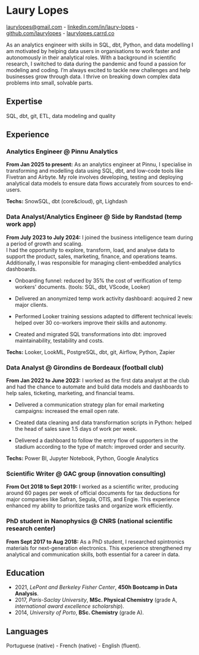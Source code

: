 # Laury Lopes
laurylopes@gmail.com - [linkedin.com/in/laury-lopes](https://www.linkedin.com/in/laury-lopes/) - [github.com/laurylopes](https://github.com/laurylopes) - [laurylopes.carrd.co](https://laurylopes.carrd.co)

As an analytics engineer with skills in SQL, dbt, Python, and data modelling I am motivated by helping data users in organisations to work faster and autonomously in their analytical roles. With a background in scientific research, I switched to data during the pandemic and found a passion for modeling and coding. I’m always excited to tackle new challenges and help businesses grow through data. I thrive on breaking down complex data problems into small, solvable parts. 

## Expertise
SQL, dbt, git, ETL, data modeling and quality

## Experience

### Analytics Engineer @ Pinnu Analytics
**From Jan 2025 to present:** As an analytics engineer at Pinnu, I specialise in transforming and modelling data using SQL, dbt, and low-code tools like Fivetran and Airbyte. My role involves developing, testing and deploying analytical data models to ensure data flows accurately from sources to end-users. <p>
**Techs:** SnowSQL, dbt (core&cloud), git,  Lighdash

### Data Analyst/Analytics Engineer @ Side by Randstad (temp work app)
**From July 2023 to July 2024:** I joined the business intelligence team during a period of growth and scaling.<br> 
I had the opportunity to explore, transform, load, and analyse data to support the product, sales, marketing, finance, and operations teams. Additionally, I was responsible for managing client-embedded analytics dashboards.

- Onboarding funnel: reduced by 35% the cost of verification of temp workers' documents. (tools: SQL, dbt, VScode, Looker)

- Delivered an anonymized temp work activity dashboard: acquired 2 new major clients.

- Performed Looker training sessions adapted to different technical levels: helped over 30 co-workers improve their skills and autonomy.

- Created and migrated SQL transformations into dbt: improved maintainability, testability and costs.
 
**Techs:** Looker, LookML, PostgreSQL, dbt, git, Airflow, Python, Zapier

### Data Analyst @ Girondins de Bordeaux (football club)
**From Jan 2022 to June 2023:** I worked as the first data analyst at the club and had the chance to automate and build data models and dashboards to help sales, ticketing, marketing, and financial teams. 

- Delivered a communication strategy plan for email marketing campaigns: increased the email open rate.

-  Created data cleaning and data transformation scripts in Python: helped the head of sales save 1.5 days of work per week.

-  Delivered a dashboard to follow the entry flow of supporters in the stadium according to the type of match: improved order and security.

**Techs:** Power BI, Jupyter Notebook, Python, Google Analytics

### Scientific Writer @ GAC group (innovation consulting)
**From Oct 2018 to Sept 2019:** I worked as a scientific writer, producing around 60 pages per week of official documents for tax deductions for major companies like Safran, Segula, OTIS, and Engie. This experience enhanced my ability to prioritize tasks and organize work efficiently.

### PhD student in Nanophysics @ CNRS (national scientific research center)
**From Sept 2017 to Aug 2018:** As a PhD student, I researched spintronics materials for next-generation electronics. This experience strengthened my analytical and communication skills, both essential for a career in data.


## Education 
- 2021, *LePont and Berkeley Fisher Center*, **450h Bootcamp in Data Analysis**.
- 2017, *Paris-Saclay University*, **MSc. Physical Chemistry** (grade A, *international award excellence scholarship*).
- 2014, *University of Porto*, **BSc. Chemistry** (grade A).

## Languages
Portuguese (native) - French (native) - English (fluent).
